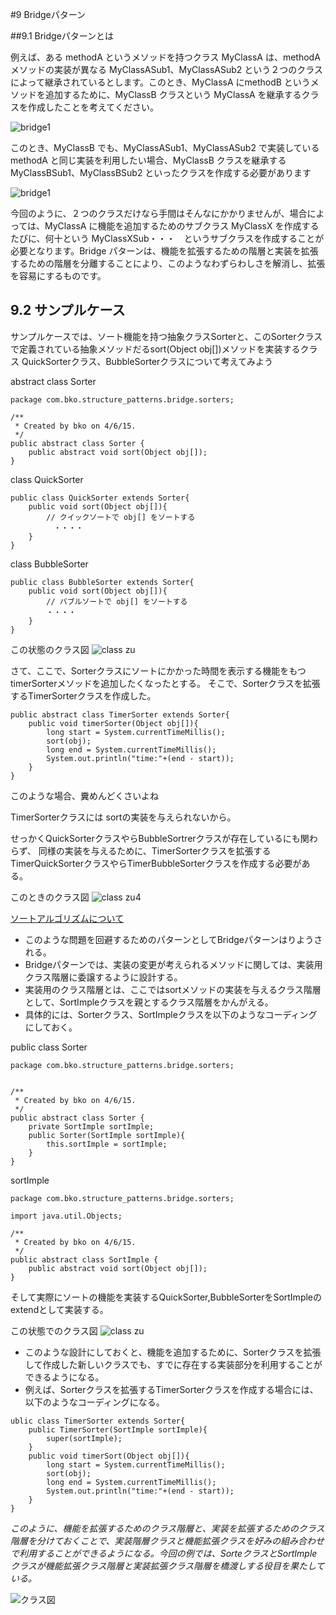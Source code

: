#9 Bridgeパターン

##9.1 Bridgeパターンとは

例えば、ある methodA というメソッドを持つクラス MyClassA は、methodA メソッドの実装が異なる MyClassASub1、MyClassASub2 という２つのクラスによって継承されているとします。このとき、MyClassA にmethodB というメソッドを追加するために、MyClassB クラスという MyClassA を継承するクラスを作成したことを考えてください。

![bridge1](../img/bridge/bridge1.gif)

このとき、MyClassB でも、MyClassASub1、MyClassASub2 で実装している methodA と同じ実装を利用したい場合、MyClassB クラスを継承する MyClassBSub1、MyClassBSub2 といったクラスを作成する必要があります

![bridge1](../img/bridge/bridge2.gif)

今回のように、２つのクラスだけなら手間はそんなにかかりませんが、場合によっては、MyClassA に機能を追加するためのサブクラス MyClassX を作成するたびに、何十という MyClassXSub・・・　というサブクラスを作成することが必要となります。Bridge パターンは、機能を拡張するための階層と実装を拡張するための階層を分離することにより、このようなわずらわしさを解消し、拡張を容易にするものです。


## 9.2 サンプルケース

サンプルケースでは、ソート機能を持つ抽象クラスSorterと、このSorterクラスで定義されている抽象メソッドだるsort(Object obj[])メソッドを実装するクラス
QuickSorterクラス、BubbleSorterクラスについて考えてみよう


abstract class Sorter
```
package com.bko.structure_patterns.bridge.sorters;

/**
 * Created by bko on 4/6/15.
 */
public abstract class Sorter {
    public abstract void sort(Object obj[]);
}

```

class QuickSorter
```
public class QuickSorter extends Sorter{
    public void sort(Object obj[]){
        // クイックソートで obj[] をソートする
        　・・・・
    }
}
```
class BubbleSorter
```
public class BubbleSorter extends Sorter{
    public void sort(Object obj[]){
        // バブルソートで obj[] をソートする
        ・・・・
    }
}
```

この状態のクラス図
![class zu ](../img/bridge/bridge3.gif)

さて、ここで、Sorterクラスにソートにかかった時間を表示する機能をもつtimerSorterメソッドを追加したくなったとする。
そこで、Sorterクラスを拡張するTimerSorterクラスを作成した。

```
public abstract class TimerSorter extends Sorter{
    public void timerSorter(Object obj[]){
        long start = System.currentTimeMillis();
        sort(obj);
        long end = System.currentTimeMillis();
        System.out.println("time:"+(end - start));
    }
}
```

このような場合、糞めんどくさいよね

TimerSorterクラスには
sortの実装を与えられないから。

せっかくQuickSorterクラスやらBubbleSortrerクラスが存在しているにも関わらず、
同様の実装を与えるために、TimerSorterクラスを拡張するTimerQuickSorterクラスやらTimerBubbleSorterクラスを作成する必要がある。

このときのクラス図
![class zu4](../img/bridge/bridge4.gif)

[ソートアルゴリズムについて](./sort.md)

- このような問題を回避するためのパターンとしてBridgeパターンはりようされる。
- Bridgeパターンでは、実装の変更が考えられるメソッドに関しては、実装用クラス階層に委譲するように設計する。
- 実装用のクラス階層とは、ここではsortメソッドの実装を与えるクラス階層として、SortImpleクラスを親とするクラス階層をかんがえる。
- 具体的には、Sorterクラス、SortImpleクラスを以下のようなコーディングにしておく。

public class Sorter
```
package com.bko.structure_patterns.bridge.sorters;


/**
 * Created by bko on 4/6/15.
 */
public abstract class Sorter {
    private SortImple sortImple;
    public Sorter(SortImple sortImple){
        this.sortImple = sortImple;
    }
}
```

sortImple
```
package com.bko.structure_patterns.bridge.sorters;

import java.util.Objects;

/**
 * Created by bko on 4/6/15.
 */
public abstract class SortImple {
    public abstract void sort(Object obj[]);
}
```

そして実際にソートの機能を実装するQuickSorter,BubbleSorterをSortImpleのextendとして実装する。

この状態でのクラス図
![class zu](../img/bridge/bridge5.gif)

- このような設計にしておくと、機能を追加するために、Sorterクラスを拡張して作成した新しいクラスでも、すでに存在する実装部分を利用することができるようになる。
- 例えば、Sorterクラスを拡張するTimerSorterクラスを作成する場合には、以下のようなコーディングになる。


```
ublic class TimerSorter extends Sorter{
    public TimerSorter(SortImple sortImple){
        super(sortImple);
    }
    public void timerSort(Object obj[]){
        long start = System.currentTimeMillis();
        sort(obj);
        long end = System.currentTimeMillis();
        System.out.println("time:"+(end - start));
    }
}
```

*このように、機能を拡張するためのクラス階層と、実装を拡張するためのクラス階層を分けておくことで、実装階層クラスと機能拡張クラスを好みの組み合わせで利用することができるようになる。今回の例では、SorteクラスとSortImpleクラスが機能拡張クラス階層と実装拡張クラス階層を橋渡しする役目を果たしている。*

![クラス図](../img/bridge/bridge7.gif)





